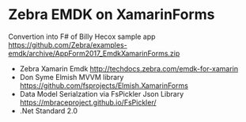 # Zebra EMDK on XamarinForms

Convertion into F# of Billy Hecox sample app  https://github.com/Zebra/examples-emdk/archive/AppForm2017_EmdkXamarinForms.zip

* Zebra Xamarin Emdk http://techdocs.zebra.com/emdk-for-xamarin
* Don Syme Elmish MVVM library https://github.com/fsprojects/Elmish.XamarinForms
* Data Model Serialzation via FsPickler Json Library https://mbraceproject.github.io/FsPickler/
* .Net Standard 2.0


